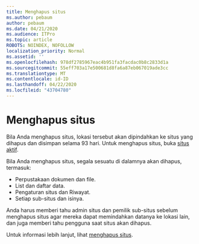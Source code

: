 ```yaml
---
title: Menghapus situs
ms.author: pebaum
author: pebaum
ms.date: 04/21/2020
ms.audience: ITPro
ms.topic: article
ROBOTS: NOINDEX, NOFOLLOW
localization_priority: Normal
ms.assetid: ''
ms.openlocfilehash: 978df2785967eac4b951fa3facdac0b8c2833d1a
ms.sourcegitcommit: 55eff703a17e500681d8fa6a87eb067019ade3cc
ms.translationtype: MT
ms.contentlocale: id-ID
ms.lasthandoff: 04/22/2020
ms.locfileid: "43704780"
---
```

# <a name="delete-a-site"></a>Menghapus situs

Bila Anda menghapus situs, lokasi tersebut akan dipindahkan ke situs yang dihapus dan disimpan selama 93 hari. Untuk menghapus situs, buka [situs aktif](https://admin.microsoft.com/sharepoint?page=sitemanagement&modern=true). 

Bila Anda menghapus situs, segala sesuatu di dalamnya akan dihapus, termasuk:

- Perpustakaan dokumen dan file.
- List dan daftar data.
- Pengaturan situs dan Riwayat.
- Setiap sub-situs dan isinya.

Anda harus memberi tahu admin situs dan pemilik sub-situs sebelum menghapus situs agar mereka dapat memindahkan datanya ke lokasi lain, dan juga memberi tahu pengguna saat situs akan dihapus.

Untuk informasi lebih lanjut, lihat [menghapus situs](https://docs.microsoft.com/sharepoint/delete-site-collection).
